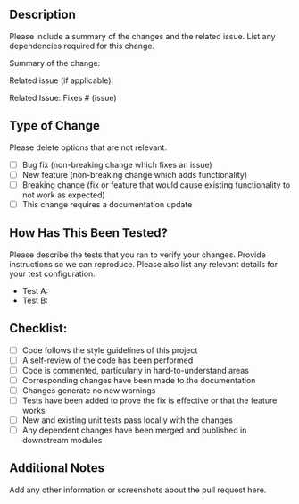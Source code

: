 ## Description
Please include a summary of the changes and the related issue. List any dependencies required for this change.

Summary of the change:

Related issue (if applicable):

Related Issue:
Fixes # (issue)

## Type of Change
Please delete options that are not relevant.

- [ ] Bug fix (non-breaking change which fixes an issue)
- [ ] New feature (non-breaking change which adds functionality)
- [ ] Breaking change (fix or feature that would cause existing functionality to not work as expected)
- [ ] This change requires a documentation update

## How Has This Been Tested?
Please describe the tests that you ran to verify your changes. Provide instructions so we can reproduce. Please also list any relevant details for your test configuration.

- Test A:
- Test B:

## Checklist:
- [ ] Code follows the style guidelines of this project
- [ ] A self-review of the code has been performed
- [ ] Code is commented, particularly in hard-to-understand areas
- [ ] Corresponding changes have been made to the documentation
- [ ] Changes generate no new warnings
- [ ] Tests have been added to prove the fix is effective or that the feature works
- [ ] New and existing unit tests pass locally with the changes
- [ ] Any dependent changes have been merged and published in downstream modules

## Additional Notes
Add any other information or screenshots about the pull request here.

